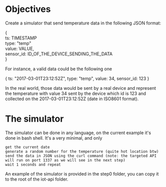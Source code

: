 # Objectives

Create a simulator that send temperature data in the following JSON format:

{ \
  ts: TIMESTAMP\
  type: "temp"\
  value: VALUE,\
  sensor_id: ID_OF_THE_DEVICE_SENDING_THE_DATA\
}

For instance, a valid data could be the following one

{
  ts: "2017-03-01T23:12:52Z",
  type: "temp",
  value: 34,
  sensor_id: 123
}

In the real world, those data would be sent by a real device and represent the temperature with value 34 sent by the device which id is 123 and collected on the 2017-03-01T23:12:52Z (date in ISO8601 format).
# The simulator

The simulator can be done in any language, on the current example it's done in bash shell. It's a very minimal, and only

    get the current date
    generate a random number for the temperature (quite hot location btw)
    send the data in JSON using the curl command (note: the targeted API will run on port 1337 as we will see in the next step)
    wait 1 seconds and repeat

An example of the simulator is provided in the step0 folder, you can copy it to the root of the iot-api folder.
